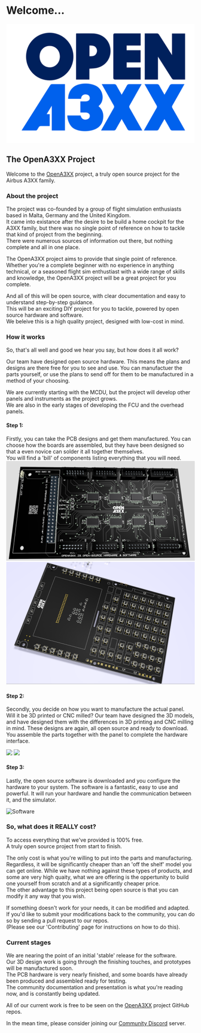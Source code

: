 # Welcome...

 [![](https://github.com/OpenA3XX/opena3xx.site/blob/main/assets/images/OPENA3XX%20logo%20RGB.png?raw=true)](https://opena3xx.dev)

## The OpenA3XX Project

Welcome to the [OpenA3XX](https://github.com/OpenA3XX) project, a truly open source project for the Airbus A3XX family.

### About the project

The project was co-founded by a group of flight simulation enthusiasts based in Malta, Germany and the United Kingdom.  
It came into existance after the desire to be build a home cockpit for the A3XX family, but there was no single point of reference on how to tackle that kind of project from the beginning.  
There were numerous sources of information out there, but nothing complete and all in one place.

The OpenA3XX project aims to provide that single point of reference. Whether you're a complete beginner with no experience in anything technical, or a seasoned flight sim enthustiast with a wide range of skills and knowledge, the OpenA3XX project will be a great project for you complete.

And all of this will be open source, with clear documentation and easy to understand step-by-step guidance.  
This will be an exciting DIY project for you to tackle, powered by open source hardware and software.  
We beleive this is a high quality project, designed with low-cost in mind.

### How it works

So, that's all well and good we hear you say, but how does it all work?

Our team have designed open source hardware. This means the plans and designs are there free for you to see and use. You can manufactuer the parts yourself, or use the plans to send off for them to be manufactured in a method of your choosing.

We are currently starting with the MCDU, but the project will develop other panels and instruments as the project grows.  
We are also in the early stages of developing the FCU and the overhead panels.

#### Step 1:

Firstly, you can take the PCB designs and get them manufactured. You can choose how the boards are assembled, but they have been designed so that a even novice can solder it all together themselves.  
You will find a 'bill' of components listing everything that you will need.  
![Hardware Controller](https://raw.githubusercontent.com/OpenA3XX/opena3xx.schematics/main/opena3xx-digital-hardware-controller/visualisation.PNG) ![PCB](https://github.com/OpenA3XX/opena3xx.schematics/blob/main/opena3xx-mcdu/MCDU_Render3.png?raw=true)

#### Step 2:

Secondly, you decide on how you want to manufacture the actual panel. Will it be 3D printed or CNC milled? Our team have designed the 3D models, and have designed them with the differences in 3D printing and CNC milling in mind. These designs are again, all open source and ready to download.  
You assemble the parts together with the panel to complete the hardware interface.

<img src="https://github.com/OpenA3XX/opena3xx.3D-PRIVATE/raw/main/3%20-%20James%20(Kavster)/Korry/Renders/GitBook%20Images/Render1.PNG?raw=true" width="300" /> <img src="https://github.com/OpenA3XX/opena3xx.3D-PRIVATE/raw/main/3%20-%20James%20(Kavster)/Korry/Renders/GitBook%20Images/Render3.PNG?raw=true" width="300"/>

#### Step 3:

Lastly, the open source software is downloaded and you configure the hardware to your system. The software is a fantastic, easy to use and powerful. It will run your hardware and handle the communication between it, and the simulator.

![Software](https://github.com/OpenA3XX/opena3xx.configurator.admin/blob/main/src/assets/app.png?raw=true)

### So, what does it REALLY cost?

To access everything that we've provided is 100% free.  
A truly open source project from start to finish.

The only cost is what you're willing to put into the parts and manufacturing.  
Regardless, it will be significantly cheaper than an 'off the shelf' model you can get online. While we have nothing against these types of products, and some are very high quaity, what we are offering is the oppertunity to build one yourself from scratch and at a significantly cheaper price.  
The other advantage to this project being open source is that you can modify it any way that you wish.

If something doesn't work for your needs, it can be modified and adapted.  
If you'd like to submit your modifications back to the community, you can do so by sending a pull request to our repos.  
\(Please see our 'Contributing' page for instructions on how to do this\).

### Current stages

We are nearing the point of an initial 'stable' release for the software.  
Our 3D design work is going through the finishing touches, and prototypes will be manufactured soon.  
The PCB hardware is very nearly finished, and some boards have already been produced and assembled ready for testing.  
The community documentation and presentation is what you're reading now, and is constantly being updated.

All of our current work is free to be seen on the [OpenA3XX](https://github.com/OpenA3XX) project GitHub repos.

In the mean time, please consider joining our [Community Discord](https://discord.gg/d2Ck3SF4EY) server.

